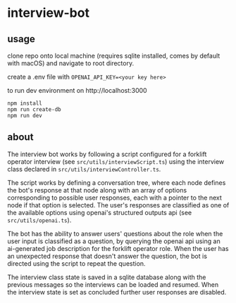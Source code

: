 # interview-bot

## usage

clone repo onto local machine (requires sqlite installed, comes by default with macOS) and navigate to root directory.

create a .env file with ```OPENAI_API_KEY=<your key here>```

to run dev environment on http://localhost:3000

```
npm install
npm run create-db
npm run dev
```

## about

The interview bot works by following a script configured for a forklift operator interview (see ```src/utils/interviewScript.ts```) using the interview class declared in ```src/utils/interviewController.ts```. 

The script works by defining a conversation tree, where each node defines the bot's response at that node along with an array of options corresponding to possible user responses, each with a pointer to the next node if that option is selected. The user's responses are classified as one of the available options using openai's structured outputs api (see ```src/utils/openai.ts```).

The bot has the ability to answer users' questions about the role when the user input is classified as a question, by querying the openai api using an ai-generated job description for the forklift operator role. When the user has an unexpected response that doesn't answer the question, the bot is directed using the script to repeat the question.

The interview class state is saved in a sqlite database along with the previous messages so the interviews can be loaded and resumed. When the interview state is set as concluded further user responses are disabled. 


